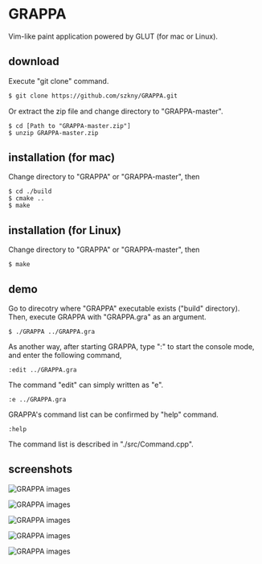 # GRAPPA
Vim-like paint application powered by GLUT (for mac or Linux).         

## download
Execute "git clone" command.
```bash
$ git clone https://github.com/szkny/GRAPPA.git
```
Or extract the zip file and change directory to "GRAPPA-master".     
```bash:bash
$ cd [Path to "GRAPPA-master.zip"]
$ unzip GRAPPA-master.zip
```

## installation (for mac)
Change directory to "GRAPPA" or "GRAPPA-master", then
```bash:bash
$ cd ./build
$ cmake ..
$ make
```

## installation (for Linux)
Change directory to "GRAPPA" or "GRAPPA-master", then
```bash:bash
$ make
```

## demo
Go to direcotry where "GRAPPA" executable exists ("build" directory).     
Then, execute GRAPPA with "GRAPPA.gra" as an argument.
```bash:bash
$ ./GRAPPA ../GRAPPA.gra
```
As another way, after starting GRAPPA, type ":" to start the console mode, and enter the following command,
```vim:grappa consol
:edit ../GRAPPA.gra
```
The command "edit" can simply written as "e".
```vim:grappa consol
:e ../GRAPPA.gra
```
GRAPPA's command list can be confirmed by "help" command.
```vim:grappa consol
:help
```
The command list is described in "./src/Command.cpp".

## screenshots
![GRAPPA images](https://github.com/szkny/GRAPPA/wiki/images/movie4.gif)

![GRAPPA images](https://github.com/szkny/GRAPPA/wiki/images/movie2.gif)

![GRAPPA images](https://github.com/szkny/GRAPPA/wiki/images/GRAPPA_screenshot2.png)

![GRAPPA images](https://github.com/szkny/GRAPPA/wiki/images/GRAPPA_screenshot.png)

![GRAPPA images](https://github.com/szkny/GRAPPA/wiki/images/OctoCat.png)
